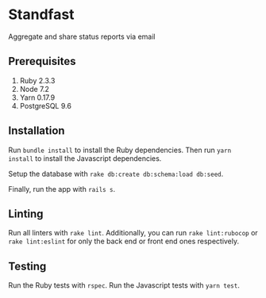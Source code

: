 # Standfast

Aggregate and share status reports via email

## Prerequisites

1. Ruby 2.3.3
2. Node 7.2
3. Yarn 0.17.9
4. PostgreSQL 9.6

## Installation

Run `bundle install` to install the Ruby dependencies. Then run `yarn install` to install the Javascript dependencies.

Setup the database with `rake db:create db:schema:load db:seed`.

Finally, run the app with `rails s`.

## Linting

Run all linters with `rake lint`. Additionally, you can run `rake lint:rubocop` or `rake lint:eslint` for only the back end or front end ones respectively.

## Testing

Run the Ruby tests with `rspec`. Run the Javascript tests with `yarn test`.
